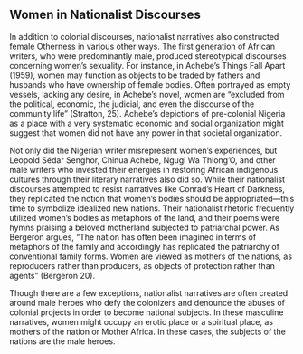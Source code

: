 

##  Women in Nationalist Discourses

In addition to colonial discourses, nationalist narratives also constructed female
Otherness in various other ways. The first generation of African writers, who were predominantly male, produced stereotypical discourses concerning women’s sexuality. For instance, in Achebe’s Things Fall Apart (1959), women may function as objects to be traded by fathers and husbands who have ownership of female bodies. Often portrayed as empty vessels, lacking any desire, in Achebe’s novel, women are “excluded from the political, economic, the judicial, and even the discourse of the community life” (Stratton, 25). Achebe’s depictions of pre-colonial Nigeria as a place with a very systematic economic and social organization might suggest that women did not have any power in that societal organization. 


Not only did the Nigerian writer misrepresent women’s experiences, but Leopold
Sédar Senghor, Chinua Achebe, Ngugi Wa Thiong’O, and other male writers who invested their energies in restoring African indigenous cultures through their literary narratives also did so. While their nationalist discourses attempted to resist narratives like Conrad’s Heart of Darkness, they replicated the notion that women’s bodies should be appropriated—this time to symbolize idealized new nations. Their nationalist rhetoric frequently utilized women’s bodies as metaphors of the land, and their poems were hymns praising a beloved motherland subjected to patriarchal power. As Bergeron argues, “The nation has often been imagined in terms of metaphors of the family and accordingly has replicated the patriarchy of conventional family forms. Women are viewed as mothers of the nations, as reproducers rather than producers, as objects of protection rather than agents” (Bergeron 20). 

Though there are a few exceptions, nationalist narratives are often created around male heroes who defy the colonizers and denounce the abuses of colonial projects in order to become national subjects. In these masculine narratives, women might occupy an erotic place or a spiritual place, as mothers of the nation or Mother Africa. In these cases, the subjects of the nations are the male heroes.
